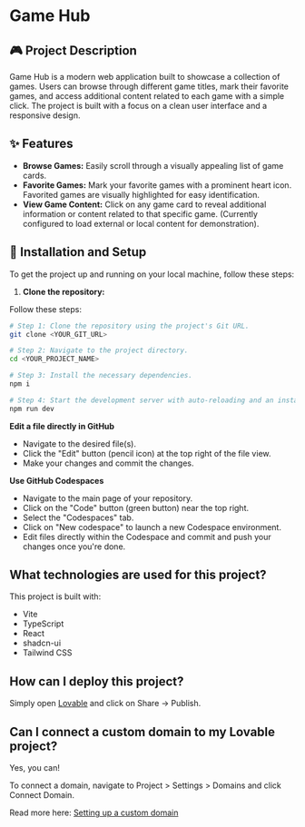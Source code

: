 # Game Hub

## 🎮 Project Description

Game Hub is a modern web application built to showcase a collection of games. Users can browse through different game titles, mark their favorite games, and access additional content related to each game with a simple click. The project is built with a focus on a clean user interface and a responsive design.

## ✨ Features

*   **Browse Games:** Easily scroll through a visually appealing list of game cards.
*   **Favorite Games:** Mark your favorite games with a prominent heart icon. Favorited games are visually highlighted for easy identification.
*   **View Game Content:** Click on any game card to reveal additional information or content related to that specific game. (Currently configured to load external or local content for demonstration).

## 🚀 Installation and Setup

To get the project up and running on your local machine, follow these steps:

1.  **Clone the repository:**

Follow these steps:

```sh
# Step 1: Clone the repository using the project's Git URL.
git clone <YOUR_GIT_URL>

# Step 2: Navigate to the project directory.
cd <YOUR_PROJECT_NAME>

# Step 3: Install the necessary dependencies.
npm i

# Step 4: Start the development server with auto-reloading and an instant preview.
npm run dev
```

**Edit a file directly in GitHub**

- Navigate to the desired file(s).
- Click the "Edit" button (pencil icon) at the top right of the file view.
- Make your changes and commit the changes.

**Use GitHub Codespaces**

- Navigate to the main page of your repository.
- Click on the "Code" button (green button) near the top right.
- Select the "Codespaces" tab.
- Click on "New codespace" to launch a new Codespace environment.
- Edit files directly within the Codespace and commit and push your changes once you're done.

## What technologies are used for this project?

This project is built with:

- Vite
- TypeScript
- React
- shadcn-ui
- Tailwind CSS

## How can I deploy this project?

Simply open [Lovable](https://lovable.dev/projects/6f746ccb-988e-48d9-bc72-8df645f017dc) and click on Share -> Publish.

## Can I connect a custom domain to my Lovable project?

Yes, you can!

To connect a domain, navigate to Project > Settings > Domains and click Connect Domain.

Read more here: [Setting up a custom domain](https://docs.lovable.dev/tips-tricks/custom-domain#step-by-step-guide)
